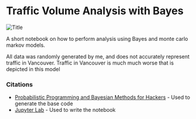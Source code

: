 # Traffic Volume Analysis with Bayes

![Title](github.com/robertdefilippi/traffic-bayes/blob/master/traffic_image.png)

A short notebook on how to perform analysis using Bayes and monte carlo markov models.

All data was randomly generated by me, and does not accurately represent traffic in Vancouver. Traffic in Vancouver is much much worse that is depicted in this model

### Citations

* [Probabilistic Programming and Bayesian Methods for Hackers](https://github.com/CamDavidsonPilon/Probabilistic-Programming-and-Bayesian-Methods-for-Hackers) - Used to generate the base code
* [Jupyter Lab](https://github.com/jupyterlab/jupyterlab) - Used to write the notebook
